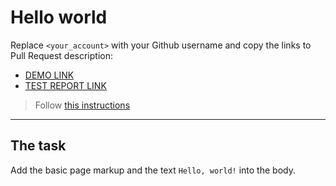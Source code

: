 # Hello world
Replace `<your_account>` with your Github username and copy the links to Pull Request description:
- [DEMO LINK](https://yuliia-vereshko.github.io/layout_hello-world/)
- [TEST REPORT LINK](https://yuliia-vereshko.github.io/layout_hello-world/report/html_report/)

> Follow [this instructions](https://mate-academy.github.io/layout_task-guideline/#how-to-solve-the-layout-tasks-on-github)
___

## The task
Add the basic page markup and the text `Hello, world!` into the body.
